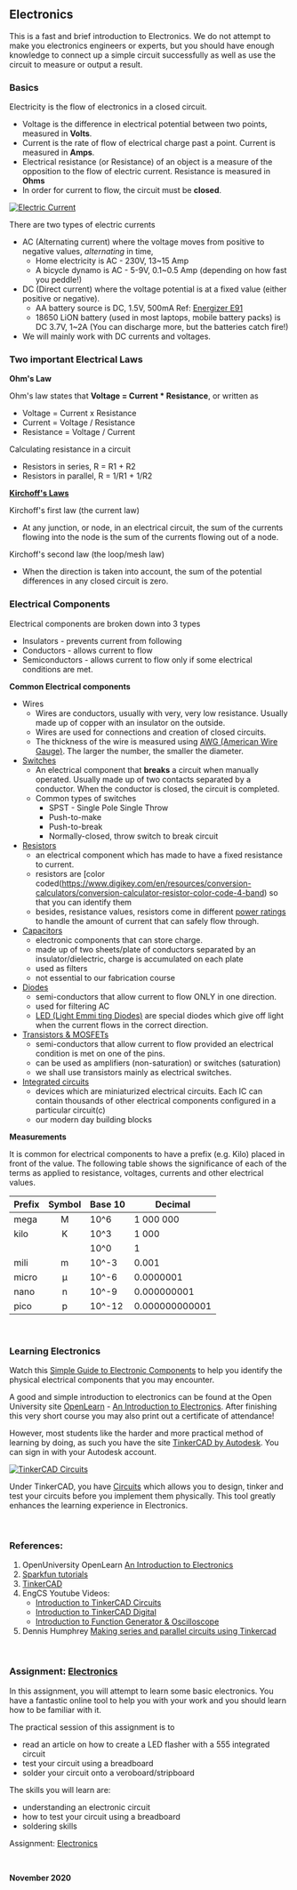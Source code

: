 
## Electronics

This is a fast and brief introduction to Electronics.  We do not attempt to make you electronics engineers or experts, but you should have enough knowledge to connect up a simple circuit successfully as well as use the circuit to measure or output a result.

### Basics

Electricity is the flow of electronics in a closed circuit.

- Voltage is the difference in electrical potential between two points, measured in **Volts**.
- Current is the rate of flow of electrical charge past a point.  Current is measured in **Amps**.
- Electrical resistance (or Resistance) of an object is a measure of the opposition to the flow of electric current.  Resistance is measured in **Ohms**
- In order for current to flow, the circuit must be **closed**.

[![Electric Current](images/1101_electricCurrent.png)](https://en.wikipedia.org/wiki/Electric_current)

There are two types of electric currents

- AC (Alternating current) where the voltage moves from positive to negative values, *alternating* in time,
    + Home electricity is AC - 230V, 13~15 Amp
    + A bicycle dynamo is AC - 5-9V, 0.1~0.5 Amp (depending on how fast you peddle!)
- DC (Direct current) where the voltage potential is at a fixed value (either positive or negative).
    + AA battery source is DC, 1.5V, 500mA Ref: [Energizer E91](https://data.energizer.com/PDFs/E91.pdf)
    + 18650 LiON battery (used in most laptops, mobile battery packs) is DC 3.7V, 1~2A (You can discharge more, but the batteries catch fire!)
- We will mainly work with DC currents and voltages.

### Two important Electrical Laws

**Ohm's Law**

Ohm's law states that **Voltage = Current * Resistance**, or written as

- Voltage = Current x Resistance
- Current = Voltage / Resistance
- Resistance = Voltage / Current

Calculating resistance in a circuit

- Resistors in series, R = R1 + R2
- Resistors in parallel, R = 1/R1 + 1/R2


[**Kirchoff's Laws**](https://en.wikipedia.org/wiki/Kirchhoff%27s_circuit_laws)

Kirchoff's first law (the current law)

- At any junction, or node, in an electrical circuit, the sum of the currents flowing into the node is the sum of the currents flowing out of a node.

Kirchoff's second law (the loop/mesh law)

- When the direction is taken into account, the sum of the potential differences in any closed circuit is zero.


### Electrical Components

Electrical components are broken down into 3 types

- Insulators - prevents current from following
- Conductors - allows current to flow
- Semiconductors - allows current to flow only if some electrical conditions are met.

**Common Electrical components**

- Wires
    - Wires are conductors, usually with very, very low resistance.  Usually made up of copper with an insulator on the outside.
    - Wires are used for connections and creation of closed circuits.
    - The thickness of the wire is measured using [AWG (American Wire Gauge)](https://www.rapidtables.com/calc/wire/wire-gauge-chart.html).  The larger the number, the smaller the diameter.
- [Switches](https://en.wikipedia.org/wiki/Switch)
    + An electrical component that **breaks** a circuit when manually operated.  Usually made up of two contacts separated by a conductor.  When the conductor is closed, the circuit is completed.
    + Common types of switches
        * SPST - Single Pole Single Throw
        * Push-to-make
        * Push-to-break
        * Normally-closed, throw switch to break circuit
- [Resistors](https://learn.sparkfun.com/tutorials/resistors/all)
    + an electrical component which has made to have a fixed resistance to current.
    + resistors are [color coded(https://www.digikey.com/en/resources/conversion-calculators/conversion-calculator-resistor-color-code-4-band) so that you can identify them
    + besides, resistance values, resistors come in different [power ratings](https://www.electronics-tutorials.ws/resistor/res_7.html) to handle the amount of current that can safely flow through.
- [Capacitors](https://learn.sparkfun.com/tutorials/capacitors/all)
    + electronic components that can store charge.
    + made up of two sheets/plate of conductors separated by an insulator/dielectric, charge is accumulated on each plate
    + used as filters
    + not essential to our fabrication course
- [Diodes](https://learn.sparkfun.com/tutorials/diodes)
    + semi-conductors that allow current to flow ONLY in one direction.
    + used for filtering AC
    + [LED (Light Emmi ting Diodes)](https://learn.sparkfun.com/tutorials/light-emitting-diodes-leds) are special diodes which give off light when the current flows in the correct direction.
- [Transistors & MOSFETs](https://learn.sparkfun.com/tutorials/transistors)
    + semi-conductors that allow current to flow provided an electrical condition is met on one of the pins.
    + can be used as amplifiers (non-saturation) or switches (saturation)
    + we shall use transistors mainly as electrical switches.
- [Integrated circuits](https://learn.sparkfun.com/tutorials/integrated-circuits)
    + devices which are miniaturized electrical circuits.  Each IC can contain thousands of other electrical components configured in a particular circuit(c)
    + our modern day building blocks

**Measurements**

It is common for electrical components to have a prefix (e.g. Kilo) placed in front of the value.  The following table shows the significance of each of the terms as applied to resistance, voltages, currents and other electrical values.

| Prefix   | Symbol   |  Base 10 |Decimal                             |
|----------|:--------:|----------|------------------------------------|
|mega      | M        |  10^6    | 1 000 000      |
|kilo      | K        |  10^3    |     1 000      |
|          |          |  10^0    |         1      |
|mili      | m        | 10^-3    |         0.001  |
|micro     | μ        | 10^-6    |         0.0000001 |
|nano      | n        | 10^-9    |         0.000000001 |
|pico      | p        | 10^-12   |         0.000000000001 |

&nbsp;

### Learning Electronics

Watch this [Simple Guide to Electronic Components](https://youtu.be/6Maq5IyHSuc) to help you identify the physical electrical components that you may encounter.

A good and simple introduction to electronics can be found at the Open University site [OpenLearn](https://www.open.edu/openlearn/) - [An Introduction to Electronics](https://www.open.edu/openlearn/science-maths-technology/introduction-electronics/content-section-0?active-tab=content-tab).  After finishing this very short course you may also print out a certificate of attendance!

However, most students like the harder and more practical method of learning by doing, as such you have the site [TinkerCAD by Autodesk](https://www.tinkercad.com/).  You can sign in with your Autodesk account.

[![TinkerCAD Circuits](images/1102_tinkercad.png)](https://www.tinkercad.com/dashboard?type=circuits)

Under TinkerCAD, you have [Circuits](https://www.tinkercad.com/dashboard?type=circuits) which allows you to design, tinker and test your circuits before you implement them physically.  This tool greatly enhances the learning experience in Electronics.

&nbsp;

### References:

1.  OpenUniversity OpenLearn [An Introduction to Electronics](https://www.open.edu/openlearn/science-maths-technology/introduction-electronics/content-section-0?active-tab=content-tab)
2.  [Sparkfun tutorials](https://learn.sparkfun.com/)
3.  [TinkerCAD](https://www.tinkercad.com)
4.  EngCS Youtube Videos:
    - [Introduction to TinkerCAD Circuits](https://youtu.be/38ur1kyFYxc)
    - [Introduction to TinkerCAD Digital](https://youtu.be/LHfqgct69bs)
    - [Introduction to Function Generator & Oscilloscope](https://youtu.be/wfvYz1L0Qkk)
5.  Dennis Humphrey [Making series and parallel circuits using Tinkercad](https://youtu.be/upuGkCdGEKA)

&nbsp;

### Assignment: [Electronics](as_electronics.md)

In this assignment, you will attempt to learn some basic electronics.  You have a fantastic online tool to help you with your work and you should learn how to be familiar with it.

The practical session of this assignment is to 
-  read an article on how to create a LED flasher with a 555 integrated circuit
-  test your circuit using a breadboard
-  solder your circuit onto a veroboard/stripboard

The skills you will learn are:
-  understanding an electronic circuit
-  how to test your circuit using a breadboard
-  soldering skills

Assignment: [Electronics](as_electronics.md)



&nbsp;

**November 2020**
